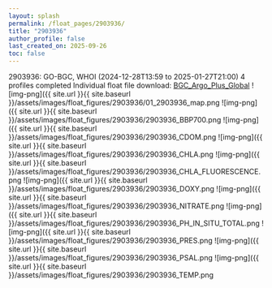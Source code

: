 ```yaml
---
layout: splash
permalink: /float_pages/2903936/
title: "2903936"
author_profile: false
last_created_on: 2025-09-26
toc: false
---
```

 
2903936: GO-BGC, WHOI (2024-12-28T13:59 to 2025-01-27T21:00)
4 profiles completed
Individual float file download: [BGC_Argo_Plus_Global](https://ftp.soest.hawaii.edu/bgc_argo_plus/Individual_Floats/outliers_removed/2903936_Sprof_processed.nc)
![img-png]({{ site.url }}{{ site.baseurl }}/assets/images/float_figures/2903936/01_2903936_map.png
![img-png]({{ site.url }}{{ site.baseurl }}/assets/images/float_figures/2903936/2903936_BBP700.png
![img-png]({{ site.url }}{{ site.baseurl }}/assets/images/float_figures/2903936/2903936_CDOM.png
![img-png]({{ site.url }}{{ site.baseurl }}/assets/images/float_figures/2903936/2903936_CHLA.png
![img-png]({{ site.url }}{{ site.baseurl }}/assets/images/float_figures/2903936/2903936_CHLA_FLUORESCENCE.png
![img-png]({{ site.url }}{{ site.baseurl }}/assets/images/float_figures/2903936/2903936_DOXY.png
![img-png]({{ site.url }}{{ site.baseurl }}/assets/images/float_figures/2903936/2903936_NITRATE.png
![img-png]({{ site.url }}{{ site.baseurl }}/assets/images/float_figures/2903936/2903936_PH_IN_SITU_TOTAL.png
![img-png]({{ site.url }}{{ site.baseurl }}/assets/images/float_figures/2903936/2903936_PRES.png
![img-png]({{ site.url }}{{ site.baseurl }}/assets/images/float_figures/2903936/2903936_PSAL.png
![img-png]({{ site.url }}{{ site.baseurl }}/assets/images/float_figures/2903936/2903936_TEMP.png
